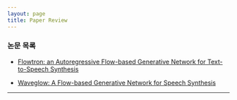 ```yaml
---
layout: page
title: Paper Review
---
```


###  논문 목록 

* [Flowtron: an Autoregressive Flow-based Generative Network 
  for Text-to-Speech Synthesis](https://arxiv.org/abs/2005.05957)

* [Waveglow: A Flow-based Generative Network for Speech Synthesis](https://ieeexplore.ieee.org/abstract/document/8683143)

---

